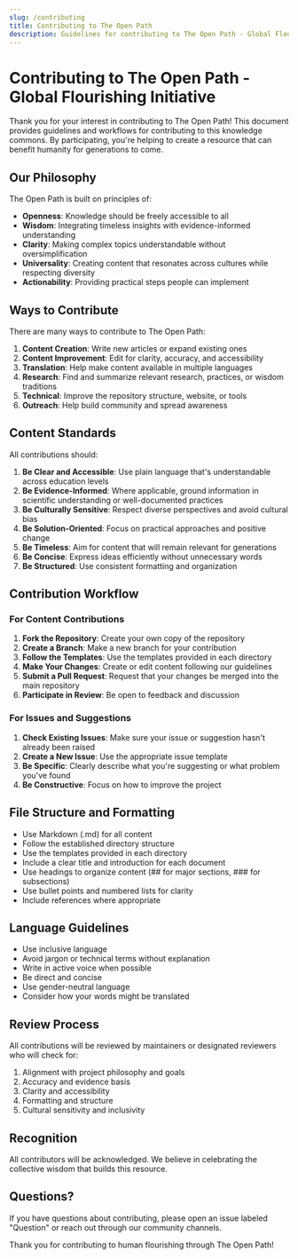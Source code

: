 ```yaml
---
slug: /contributing
title: Contributing to The Open Path
description: Guidelines for contributing to The Open Path - Global Flourishing Initiative
---
```


# Contributing to The Open Path - Global Flourishing Initiative

Thank you for your interest in contributing to The Open Path! This document provides guidelines and workflows for contributing to this knowledge commons. By participating, you're helping to create a resource that can benefit humanity for generations to come.

## Our Philosophy

The Open Path is built on principles of:
- **Openness**: Knowledge should be freely accessible to all
- **Wisdom**: Integrating timeless insights with evidence-informed understanding
- **Clarity**: Making complex topics understandable without oversimplification
- **Universality**: Creating content that resonates across cultures while respecting diversity
- **Actionability**: Providing practical steps people can implement

## Ways to Contribute

There are many ways to contribute to The Open Path:

1. **Content Creation**: Write new articles or expand existing ones
2. **Content Improvement**: Edit for clarity, accuracy, and accessibility
3. **Translation**: Help make content available in multiple languages
4. **Research**: Find and summarize relevant research, practices, or wisdom traditions
5. **Technical**: Improve the repository structure, website, or tools
6. **Outreach**: Help build community and spread awareness

## Content Standards

All contributions should:

1. **Be Clear and Accessible**: Use plain language that's understandable across education levels
2. **Be Evidence-Informed**: Where applicable, ground information in scientific understanding or well-documented practices
3. **Be Culturally Sensitive**: Respect diverse perspectives and avoid cultural bias
4. **Be Solution-Oriented**: Focus on practical approaches and positive change
5. **Be Timeless**: Aim for content that will remain relevant for generations
6. **Be Concise**: Express ideas efficiently without unnecessary words
7. **Be Structured**: Use consistent formatting and organization

## Contribution Workflow

### For Content Contributions

1. **Fork the Repository**: Create your own copy of the repository
2. **Create a Branch**: Make a new branch for your contribution
3. **Follow the Templates**: Use the templates provided in each directory
4. **Make Your Changes**: Create or edit content following our guidelines
5. **Submit a Pull Request**: Request that your changes be merged into the main repository
6. **Participate in Review**: Be open to feedback and discussion

### For Issues and Suggestions

1. **Check Existing Issues**: Make sure your issue or suggestion hasn't already been raised
2. **Create a New Issue**: Use the appropriate issue template
3. **Be Specific**: Clearly describe what you're suggesting or what problem you've found
4. **Be Constructive**: Focus on how to improve the project

## File Structure and Formatting

- Use Markdown (.md) for all content
- Follow the established directory structure
- Use the templates provided in each directory
- Include a clear title and introduction for each document
- Use headings to organize content (## for major sections, ### for subsections)
- Use bullet points and numbered lists for clarity
- Include references where appropriate

## Language Guidelines

- Use inclusive language
- Avoid jargon or technical terms without explanation
- Write in active voice when possible
- Be direct and concise
- Use gender-neutral language
- Consider how your words might be translated

## Review Process

All contributions will be reviewed by maintainers or designated reviewers who will check for:

1. Alignment with project philosophy and goals
2. Accuracy and evidence basis
3. Clarity and accessibility
4. Formatting and structure
5. Cultural sensitivity and inclusivity

## Recognition

All contributors will be acknowledged. We believe in celebrating the collective wisdom that builds this resource.

## Questions?

If you have questions about contributing, please open an issue labeled "Question" or reach out through our community channels.

Thank you for contributing to human flourishing through The Open Path!
